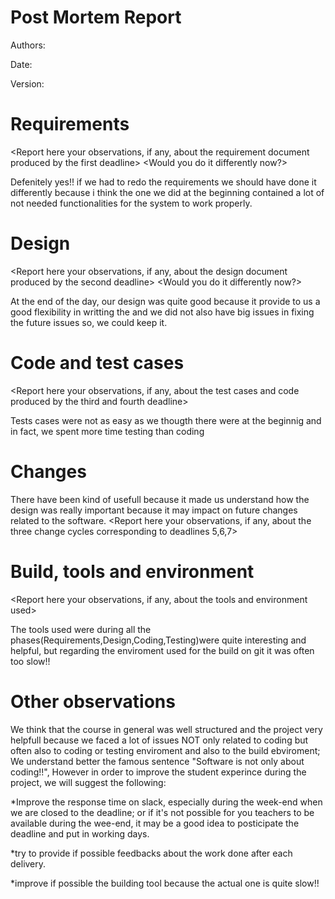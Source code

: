 # Post Mortem ReportAuthors:Date:Version:<This document is about your observations and lessons learnt on the project. They will not be used to grade the project> # Requirements<Report here your observations, if any, about the requirement document produced by the first deadline><Would you do it differently now?>Defenitely yes!! if we had to redo the requirements we should have done it differently because i think the one we did at the beginning contained a lot of not needed functionalities for the system to work properly.# Design<Report here your observations, if any, about the design  document produced by the second  deadline><Would you do it differently now?>At the end of the day, our design was quite good because it provide to us a good flexibility in writting the and we did not also have big issues in fixing the future issues so, we could keep it.# Code and test cases<Report here your observations, if any, about the test cases and code produced by the third and fourth deadline>Tests cases were not as easy as we thougth there were at the beginnig and in fact, we spent more time testing than coding# ChangesThere have been kind of usefull because it made us understand how the design was really important because it may impact on future changes related to the software.<Report here your observations, if any, about the three change cycles corresponding to deadlines 5,6,7># Build, tools and environment<Report here your observations, if any, about the tools and environment used>The tools used were during all the phases(Requirements,Design,Coding,Testing)were quite interesting and helpful, but regarding the enviroment used for the build on git it was often too slow!!# Other observations<Report here any other comment or suggestion >We think that the course in general was well structured and the project very helpfull because we faced a lot of issues NOT only related to coding but often also to coding or testing enviroment and also to the build ebviroment; We understand better the famous sentence "Software is not only about coding!!", However in order to improve the student experince during the project, we will suggest the following:*Improve the response time on slack, especially during the week-end when we are closed to the deadline; or if it's not possible for you teachers to be available during the wee-end, it may be a good idea to posticipate the deadline and put in working days.*try to provide if possible feedbacks about the work done after each delivery.*improve if possible the building tool because the actual one is quite slow!!